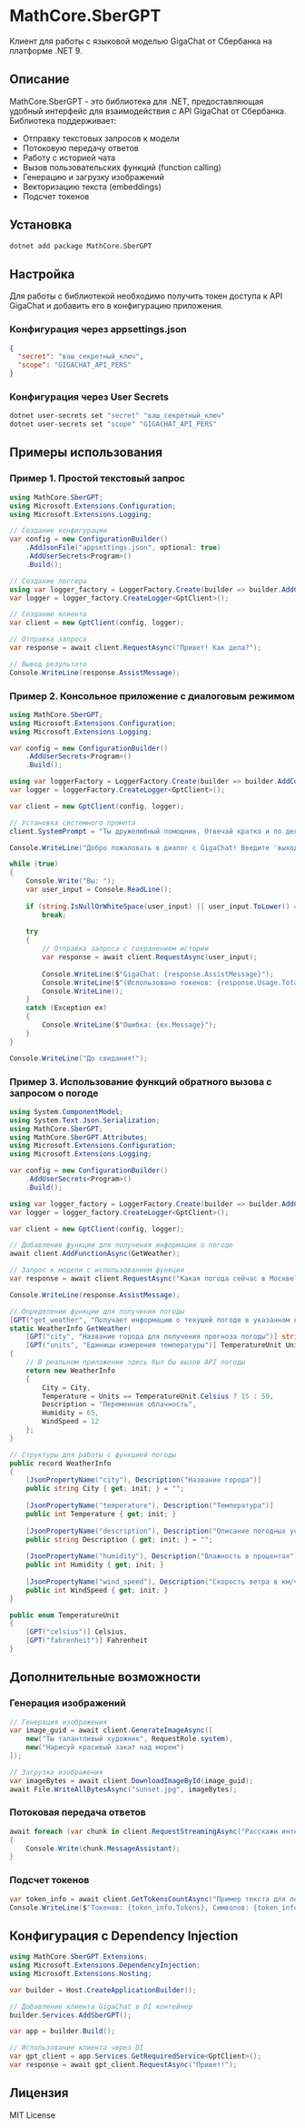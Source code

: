 ﻿# MathCore.SberGPT

Клиент для работы с языковой моделью GigaChat от Сбербанка на платформе .NET 9.

## Описание

MathCore.SberGPT - это библиотека для .NET, предоставляющая удобный интерфейс для взаимодействия с API GigaChat от Сбербанка. Библиотека поддерживает:

- Отправку текстовых запросов к модели
- Потоковую передачу ответов
- Работу с историей чата
- Вызов пользовательских функций (function calling)
- Генерацию и загрузку изображений
- Векторизацию текста (embeddings)
- Подсчет токенов

## Установка

```bash
dotnet add package MathCore.SberGPT
```

## Настройка

Для работы с библиотекой необходимо получить токен доступа к API GigaChat и добавить его в конфигурацию приложения.

### Конфигурация через appsettings.json

```json
{
  "secret": "ваш_секретный_ключ",
  "scope": "GIGACHAT_API_PERS"
}
```

### Конфигурация через User Secrets

```bash
dotnet user-secrets set "secret" "ваш_секретный_ключ"
dotnet user-secrets set "scope" "GIGACHAT_API_PERS"
```

## Примеры использования

### Пример 1. Простой текстовый запрос

```csharp
using MathCore.SberGPT;
using Microsoft.Extensions.Configuration;
using Microsoft.Extensions.Logging;

// Создание конфигурации
var config = new ConfigurationBuilder()
    .AddJsonFile("appsettings.json", optional: true)
    .AddUserSecrets<Program>()
    .Build();

// Создание логгера
using var logger_factory = LoggerFactory.Create(builder => builder.AddConsole());
var logger = logger_factory.CreateLogger<GptClient>();

// Создание клиента
var client = new GptClient(config, logger);

// Отправка запроса
var response = await client.RequestAsync("Привет! Как дела?");

// Вывод результата
Console.WriteLine(response.AssistMessage);
```

### Пример 2. Консольное приложение с диалоговым режимом

```csharp
using MathCore.SberGPT;
using Microsoft.Extensions.Configuration;
using Microsoft.Extensions.Logging;

var config = new ConfigurationBuilder()
    .AddUserSecrets<Program>()
    .Build();

using var loggerFactory = LoggerFactory.Create(builder => builder.AddConsole());
var logger = loggerFactory.CreateLogger<GptClient>();

var client = new GptClient(config, logger);

// Установка системного промпта
client.SystemPrompt = "Ты дружелюбный помощник. Отвечай кратко и по делу.";

Console.WriteLine("Добро пожаловать в диалог с GigaChat! Введите 'выход' для завершения.");

while (true)
{
    Console.Write("Вы: ");
    var user_input = Console.ReadLine();
    
    if (string.IsNullOrWhiteSpace(user_input) || user_input.ToLower() == "выход")
        break;
    
    try
    {
        // Отправка запроса с сохранением истории
        var response = await client.RequestAsync(user_input);
        
        Console.WriteLine($"GigaChat: {response.AssistMessage}");
        Console.WriteLine($"(Использовано токенов: {response.Usage.TotalTokens})");
        Console.WriteLine();
    }
    catch (Exception ex)
    {
        Console.WriteLine($"Ошибка: {ex.Message}");
    }
}

Console.WriteLine("До свидания!");
```

### Пример 3. Использование функций обратного вызова с запросом о погоде

```csharp
using System.ComponentModel;
using System.Text.Json.Serialization;
using MathCore.SberGPT;
using MathCore.SberGPT.Attributes;
using Microsoft.Extensions.Configuration;
using Microsoft.Extensions.Logging;

var config = new ConfigurationBuilder()
    .AddUserSecrets<Program>()
    .Build();

using var logger_factory = LoggerFactory.Create(builder => builder.AddConsole());
var logger = logger_factory.CreateLogger<GptClient>();

var client = new GptClient(config, logger);

// Добавление функции для получения информации о погоде
await client.AddFunctionAsync(GetWeather);

// Запрос к модели с использованием функции
var response = await client.RequestAsync("Какая погода сейчас в Москве?");

Console.WriteLine(response.AssistMessage);

// Определение функции для получения погоды
[GPT("get_weather", "Получает информацию о текущей погоде в указанном городе")]
static WeatherInfo GetWeather(
    [GPT("city", "Название города для получения прогноза погоды")] string City,
    [GPT("units", "Единицы измерения температуры")] TemperatureUnit Units = TemperatureUnit.Celsius)
{
    // В реальном приложении здесь был бы вызов API погоды
    return new WeatherInfo
    {
        City = City,
        Temperature = Units == TemperatureUnit.Celsius ? 15 : 59,
        Description = "Переменная облачность",
        Humidity = 65,
        WindSpeed = 12
    };
}

// Структуры для работы с функцией погоды
public record WeatherInfo
{
    [JsonPropertyName("city"), Description("Название города")]
    public string City { get; init; } = "";
    
    [JsonPropertyName("temperature"), Description("Температура")]
    public int Temperature { get; init; }
    
    [JsonPropertyName("description"), Description("Описание погодных условий")]
    public string Description { get; init; } = "";
    
    [JsonPropertyName("humidity"), Description("Влажность в процентах")]
    public int Humidity { get; init; }
    
    [JsonPropertyName("wind_speed"), Description("Скорость ветра в км/ч")]
    public int WindSpeed { get; init; }
}

public enum TemperatureUnit
{
    [GPT("celsius")] Celsius,
    [GPT("fahrenheit")] Fahrenheit
}
```

## Дополнительные возможности

### Генерация изображений

```csharp
// Генерация изображения
var image_guid = await client.GenerateImageAsync([
    new("Ты талантливый художник", RequestRole.system),
    new("Нарисуй красивый закат над морем")
]);

// Загрузка изображения
var imageBytes = await client.DownloadImageById(image_guid);
await File.WriteAllBytesAsync("sunset.jpg", imageBytes);
```

### Потоковая передача ответов

```csharp
await foreach (var chunk in client.RequestStreamingAsync("Расскажи интересную историю"))
{
    Console.Write(chunk.MessageAssistant);
}
```

### Подсчет токенов

```csharp
var token_info = await client.GetTokensCountAsync("Пример текста для подсчета токенов");
Console.WriteLine($"Токенов: {token_info.Tokens}, Символов: {token_info.Characters}");
```

## Конфигурация с Dependency Injection

```csharp
using MathCore.SberGPT.Extensions;
using Microsoft.Extensions.DependencyInjection;
using Microsoft.Extensions.Hosting;

var builder = Host.CreateApplicationBuilder();

// Добавление клиента GigaChat в DI контейнер
builder.Services.AddSberGPT();

var app = builder.Build();

// Использование клиента через DI
var gpt_client = app.Services.GetRequiredService<GptClient>();
var response = await gpt_client.RequestAsync("Привет!");
```

## Лицензия

MIT License